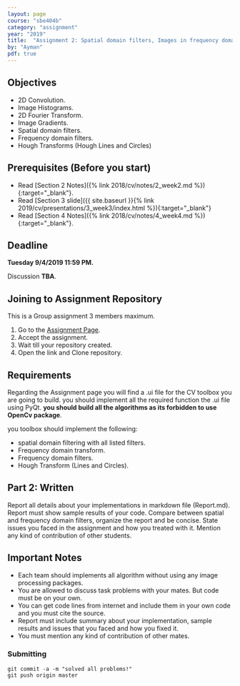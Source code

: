 ```yaml
---
layout: page
course: "sbe404b"
category: "assignment"
year: "2019"
title:  "Assignment 2: Spatial domain filters, Images in frequency domain, and Hough Transforms"
by: "Ayman"
pdf: true
---
```



## Objectives

* 2D Convolution.
* Image Histograms.
* 2D Fourier Transform.
* Image Gradients.
* Spatial domain filters.
* Frequency domain filters.
* Hough Transforms (Hough Lines and Circles)

## Prerequisites (Before you start)

* Read [Section 2 Notes]({% link 2018/cv/notes/2_week2.md %}){:target="_blank"}.
* Read [Section 3 slide]({{ site.baseurl }}{% link 2019/cv/presentations/3_week3/index.html %}){:target="_blank"}
* Read [Section 4 Notes]({% link 2018/cv/notes/4_week4.md %}){:target="_blank"}.


## Deadline

**Tuesday 9/4/2019 11:59 PM.**

Discussion **TBA**.

## Joining to Assignment Repository

This is a Group assignment 3 members maximum.

1. Go to the [Assignment Page](https://classroom.github.com/g/VKu8qGpP).
2. Accept the assignment.
3. Wait till your repository created.
4. Open the link and Clone repository.

## Requirements

Regarding the Assignment page you will find a .ui file for the CV toolbox you are going to build. you should implement all the required function the .ui file using PyQt. **you should build all the algorithms as its forbidden to use OpenCv package**.

you toolbox should implement the following:

* spatial domain filtering with all listed filters.
* Frequency domain transform.
* Frequency domain filters.
* Hough Transform (Lines and Circles).

## Part 2: Written

Report all details about your implementations in markdown file (Report.md). Report must show sample results of your code. Compare between spatial and frequency domain filters, organize the report and be concise. State issues you faced in the assignment and how you treated with it. Mention any kind of contribution of other students.


## Important Notes 

* Each team should implements all algorithm without using any image processing packages. 
* You are allowed to discuss task problems with your mates. But code must be on your own.
* You can get code lines from internet and include them in your own code and you must cite the source.
* Report must include summary about your implementation, sample results and issues that you faced and how you fixed it.
* You must mention any kind of contribution of other mates.

### Submitting

```terminal
git commit -a -m "solved all problems!"
git push origin master
```